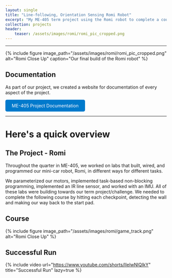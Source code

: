 ```yaml
---
layout: single
title: "Line-following, Orientation Sensing Romi Robot"
excerpt: "My ME-405 term project using the Romi robot to complete a course 'autonomously'"
collection: projects
header:
    teaser: /assets/images/romi/romi_pic_cropped.png
---
```



---

{% include figure image_path="/assets/images/romi/romi_pic_cropped.png" alt="Romi Close Up" 
caption="Our final build of the Romi robot"
%}


## Documentation

As part of our project, we created a website for documentation of every aspect of the project.

<a href="https://andrewpatcarr.github.io/ME405_Romi-Term-Project/" target="_blank" style="display: inline-block; padding: 10px 20px; background-color: #007acc; color: white; text-align: center; border-radius: 5px; text-decoration: none;">
  ME-405 Project Documentation
</a>


---

# Here's a quick overview


## The Project - Romi

Throughout the quarter in ME-405, we worked on labs that built, wired, and programmed our mini-car robot, Romi, in different ways for different tasks.


We parameterized our motors, implemented task-based non-blocking programming, implemented an IR line sensor,
and worked with an IMU. All of these labs were building towards our term project/challenge. We needed to complete
the following course by hitting each checkpoint, detecting the wall and making our way back to the start pad.


## Course

{% include figure image_path="/assets/images/romi/game_track.png" alt="Romi Close Up" 
%}

## Successful Run

{% include video
   url="https://www.youtube.com/shorts/lIelwNlQIkY"
   title="Successful Run"
   lazy=true
%}
